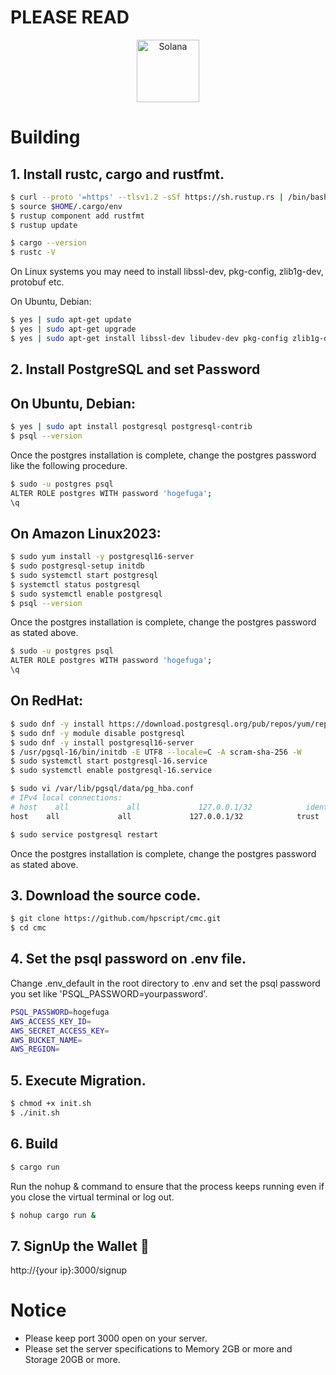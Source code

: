 # PLEASE READ

<p align="center">
    <img alt="Solana" src="https://hpscript.s3.ap-northeast-1.amazonaws.com/cmc.png" width="100" />
</p>

# Building

## **1. Install rustc, cargo and rustfmt.**
```bash
$ curl --proto '=https' --tlsv1.2 -sSf https://sh.rustup.rs | /bin/bash -s -- -y
$ source $HOME/.cargo/env
$ rustup component add rustfmt
$ rustup update
```

```bash
$ cargo --version
$ rustc -V
```

On Linux systems you may need to install libssl-dev, pkg-config, zlib1g-dev, protobuf etc.

On Ubuntu, Debian:

```bash
$ yes | sudo apt-get update
$ yes | sudo apt-get upgrade
$ yes | sudo apt-get install libssl-dev libudev-dev pkg-config zlib1g-dev llvm clang cmake make libprotobuf-dev protobuf-compiler libpq-dev
```

## **2. Install PostgreSQL and set Password**
On Ubuntu, Debian:
---
```bash
$ yes | sudo apt install postgresql postgresql-contrib
$ psql --version
```
Once the postgres installation is complete, change the postgres password like the following procedure.

```bash
$ sudo -u postgres psql
ALTER ROLE postgres WITH password 'hogefuga';
\q
```


On Amazon Linux2023:
---
```bash
$ sudo yum install -y postgresql16-server
$ sudo postgresql-setup initdb
$ sudo systemctl start postgresql
$ systemctl status postgresql
$ sudo systemctl enable postgresql
$ psql --version
```
Once the postgres installation is complete, change the postgres password as stated above.

```bash
$ sudo -u postgres psql
ALTER ROLE postgres WITH password 'hogefuga';
\q
```
On RedHat:
---
```bash
$ sudo dnf -y install https://download.postgresql.org/pub/repos/yum/reporpms/EL-9-x86_64/pgdg-redhat-repo-latest.noarch.rpm
$ sudo dnf -y module disable postgresql
$ sudo dnf -y install postgresql16-server
$ /usr/pgsql-16/bin/initdb -E UTF8 --locale=C -A scram-sha-256 -W
$ sudo systemctl start postgresql-16.service
$ sudo systemctl enable postgresql-16.service
```

```bash
$ sudo vi /var/lib/pgsql/data/pg_hba.conf
# IPv4 local connections:
# host    all             all             127.0.0.1/32            ident
host    all             all             127.0.0.1/32            trust

$ sudo service postgresql restart
```
Once the postgres installation is complete, change the postgres password as stated above.

## **3. Download the source code.**

```bash
$ git clone https://github.com/hpscript/cmc.git
$ cd cmc
```

## **4. Set the psql password on .env file.**
Change .env_default in the root directory to .env and set the psql password you set like 'PSQL_PASSWORD=yourpassword'.

```bash
PSQL_PASSWORD=hogefuga
AWS_ACCESS_KEY_ID=
AWS_SECRET_ACCESS_KEY=
AWS_BUCKET_NAME=
AWS_REGION=
```

## **5. Execute Migration.**
```bash
$ chmod +x init.sh
$ ./init.sh
```

## **6. Build**
```bash
$ cargo run
```

Run the nohup & command to ensure that the process keeps running even if you close the virtual terminal or log out.
```bash
$ nohup cargo run &
```

## **7. SignUp the Wallet 🚀**
http://{your ip}:3000/signup


# Notice
- Please keep port 3000 open on your server.
- Please set the server specifications to Memory 2GB or more and Storage 20GB or more.